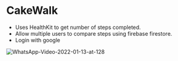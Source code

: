 # CakeWalk
* Uses HealthKit to get number of steps completed. 
* Allow multiple users to compare steps using firebase firestore.
* Login with google

![WhatsApp-Video-2022-01-13-at-128](https://user-images.githubusercontent.com/80636783/149293088-6404b6e7-86c5-4c8f-941e-1b8d91251d86.gif)
